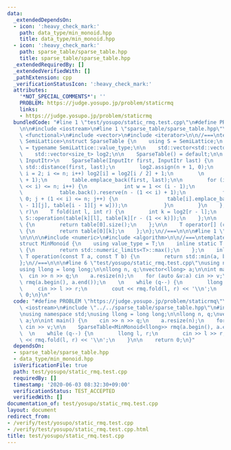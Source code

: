 ```yaml
---
data:
  _extendedDependsOn:
  - icon: ':heavy_check_mark:'
    path: data_type/min_monoid.hpp
    title: data_type/min_monoid.hpp
  - icon: ':heavy_check_mark:'
    path: sparse_table/sparse_table.hpp
    title: sparse_table/sparse_table.hpp
  _extendedRequiredBy: []
  _extendedVerifiedWith: []
  _pathExtension: cpp
  _verificationStatusIcon: ':heavy_check_mark:'
  attributes:
    '*NOT_SPECIAL_COMMENTS*': ''
    PROBLEM: https://judge.yosupo.jp/problem/staticrmq
    links:
    - https://judge.yosupo.jp/problem/staticrmq
  bundledCode: "#line 1 \"test/yosupo/static_rmq.test.cpp\"\n#define PROBLEM \"https://judge.yosupo.jp/problem/staticrmq\"\
    \n\n#include <iostream>\n#line 1 \"sparse_table/sparse_table.hpp\"\n\n\n\n#include\
    \ <functional>\n#include <vector>\n#include <iterator>\n\n//===\ntemplate<class\
    \ SemiLattice>\nstruct SparseTable {\n    using S = SemiLattice;\n    using T\
    \ = typename SemiLattice::value_type;\n\n    std::vector<std::vector<T>> table;\n\
    \    std::vector<size_t> log2;\n\n    SparseTable() = default;\n\n    template<class\
    \ InputItr>\n    SparseTable(InputItr first, InputItr last) {\n        int n =\
    \ std::distance(first, last);\n        log2.assign(n + 1, 0);\n        for (int\
    \ i = 2; i <= n; i++) log2[i] = log2[i / 2] + 1;\n        \n        table.reserve(log2[n]\
    \ + 1);\n        table.emplace_back(first, last);\n\n        for (int i = 1; (1\
    \ << i) <= n; i++) {\n            int w = 1 << (i - 1);\n            table.emplace_back();\n\
    \            table.back().reserve(n - (1 << i) + 1);\n            for (int j =\
    \ 0; j + (1 << i) <= n; j++) {\n                table[i].emplace_back(S::operation(table[i\
    \ - 1][j], table[i - 1][j + w]));\n            }\n        }\n    };\n\n    //[l,\
    \ r)\n    T fold(int l, int r) {\n        int k = log2[r - l];\n        return\
    \ S::operation(table[k][l], table[k][r - (1 << k)]);\n    };\n\n    int size()\
    \ {\n        return table[0].size();\n    };\n\n    T operator[] (const int k)\
    \ {\n        return table[0][k];\n    };\n};\n//===\n\n\n#line 1 \"data_type/min_monoid.hpp\"\
    \n\n\n\n#include <numeric>\n#include <algorithm>\n\n//===\ntemplate<class T>\n\
    struct MinMonoid {\n    using value_type = T;\n    inline static T identity()\
    \ {\n        return std::numeric_limits<T>::max();\n    };\n    inline static\
    \ T operation(const T a, const T b) {\n        return std::min(a, b);\n    };\n\
    };\n//===\n\n\n#line 6 \"test/yosupo/static_rmq.test.cpp\"\nusing namespace std;\n\
    using llong = long long;\n\nllong n, q;\nvector<llong> a;\n\nint main() {\n  \
    \  cin >> n >> q;\n    a.resize(n);\n    for (auto &v:a) cin >> v;\n\n    SparseTable<MinMonoid<llong>>\
    \ rmq(a.begin(), a.end());\n    \n    while (q--) {\n        llong l, r;\n   \
    \     cin >> l >> r;\n        cout << rmq.fold(l, r) << '\\n';\n    }\n\n    return\
    \ 0;\n}\n"
  code: "#define PROBLEM \"https://judge.yosupo.jp/problem/staticrmq\"\n\n#include\
    \ <iostream>\n#include \"../../sparse_table/sparse_table.hpp\"\n#include \"../../data_type/min_monoid.hpp\"\
    \nusing namespace std;\nusing llong = long long;\n\nllong n, q;\nvector<llong>\
    \ a;\n\nint main() {\n    cin >> n >> q;\n    a.resize(n);\n    for (auto &v:a)\
    \ cin >> v;\n\n    SparseTable<MinMonoid<llong>> rmq(a.begin(), a.end());\n  \
    \  \n    while (q--) {\n        llong l, r;\n        cin >> l >> r;\n        cout\
    \ << rmq.fold(l, r) << '\\n';\n    }\n\n    return 0;\n}"
  dependsOn:
  - sparse_table/sparse_table.hpp
  - data_type/min_monoid.hpp
  isVerificationFile: true
  path: test/yosupo/static_rmq.test.cpp
  requiredBy: []
  timestamp: '2020-06-03 08:32:30+09:00'
  verificationStatus: TEST_ACCEPTED
  verifiedWith: []
documentation_of: test/yosupo/static_rmq.test.cpp
layout: document
redirect_from:
- /verify/test/yosupo/static_rmq.test.cpp
- /verify/test/yosupo/static_rmq.test.cpp.html
title: test/yosupo/static_rmq.test.cpp
---
```

